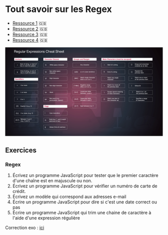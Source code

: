 # Tout savoir sur les Regex

-   [Ressource 1](regex1.md) 🇬🇧
-   [Ressource 2](regex2.md) 🇬🇧
-   [Ressource 3](regex3.md) 🇬🇧
-   [Ressource 4](regex4.md) 🇬🇧

![cheat](cheatsheet.png)

## Exercices

### Regex

1. Écrivez un programme JavaScript pour tester que le premier caractère d'une chaîne est en majuscule ou non.
2. Écrivez un programme JavaScript pour vérifier un numéro de carte de crédit.
3. Écrivez un modèle qui correspond aux adresses e-mail
4. Écrire un programme JavaScript pour dire si c'est une date correct ou pas
5. Écrire un programme JavaScript qui trim une chaine de caractère à l'aide d'une expression régulière

Correction exo : [ici](https://codepen.io/gorski_anthony/pen/WNGRmxw)
